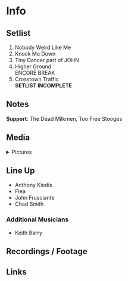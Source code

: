 # Info

## Setlist

1. Nobody Weird Like Me
2. Knock Me Down
3. Tiny Dancer part of JOHN
4. Higher Ground
<br>ENCORE BREAK
5. Crosstown Traffic
<br>**SETLIST INCOMPLETE**

## Notes

**Support**: The Dead Milkmen, Too Free Stooges

## Media 

<details>
  <summary>Pictures</summary>
  <!--<img alt="Setlist" title="Setlist" src="_.jpg" height="200" />
  <img alt="Flyer" title="Flyer" src="_.jpg" height="200" />
  <img alt="Clipper" title="Clipper" src="_.jpg" height="200" />
  <img alt="Ticket" title="Ticket" src="_.jpg" height="200" />
  -->
</details>

## Line Up

* Anthony Kiedis
* Flea
* John Frusciante
* Chad Smith

### Additional Musicians

* Keith Barry

## Recordings / Footage

## Links